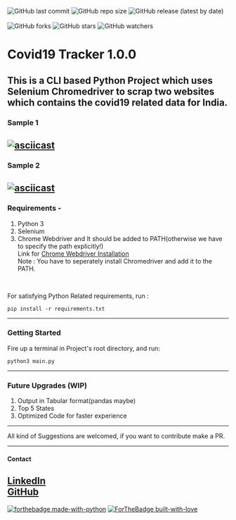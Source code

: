 
<br><br>
![GitHub last commit](https://img.shields.io/github/last-commit/k4kratik/covid19-tracker)
![GitHub repo size](https://img.shields.io/github/repo-size/k4kratik/covid19-tracker)
![GitHub release (latest by date)](https://img.shields.io/github/v/release/k4kratik/covid19-tracker)
<br>
<br>
![GitHub forks](https://img.shields.io/github/forks/k4kratik/covid19-tracker?style=social)
![GitHub stars](https://img.shields.io/github/stars/k4kratik/covid19-tracker?style=social)
![GitHub watchers](https://img.shields.io/github/watchers/k4kratik/covid19-tracker?style=social)

# Covid19 Tracker 1.0.0

This is a CLI based Python Project which uses Selenium Chromedriver to scrap two websites which contains the covid19 related data for India.
---
### Sample 1
[![asciicast](https://asciinema.org/a/345465.svg)](https://asciinema.org/a/345465)
---
### Sample 2
[![asciicast](https://asciinema.org/a/345467.svg)](https://asciinema.org/a/345467)
---
### Requirements - <br>
1. Python 3 <br>
2. Selenium <br>
3. Chrome Webdriver and It should be added to PATH(otherwise we have to specify the path explicitly!) <br>
Link for <a href="https://chromedriver.chromium.org/downloads">Chrome Webdriver Installation</a> <br>
Note : You have to seperately install Chromedriver and add it to the PATH.
<br>

For satisfying Python Related requirements, run :
<br>
```
pip install -r requirements.txt 
```
---
### Getting Started 
Fire up a terminal in Project's root directory, and run: 
```
python3 main.py 
```
---
### Future Upgrades (WIP)
1. Output in Tabular format(pandas maybe)
2. Top 5 States
3. Optimized Code for faster experience
---

All kind of Suggestions are welcomed, if you want to contribute make a PR.

---
#### Contact
<a href="https://www.linkedin.com/in/k4kratik/">LinkedIn</a>
<br>
<a href="https://github.com/k4kratik">GitHub </a>
---
[![forthebadge made-with-python](http://ForTheBadge.com/images/badges/made-with-python.svg)](https://www.python.org/) 
[![ForTheBadge built-with-love](http://ForTheBadge.com/images/badges/built-with-love.svg)](https://GitHub.com/Naereen/)